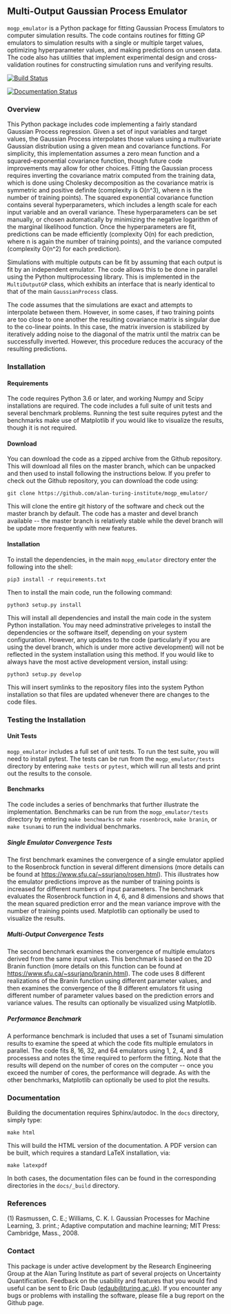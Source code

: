 ## Multi-Output Gaussian Process Emulator

`mogp_emulator` is a Python package for fitting Gaussian Process Emulators to computer simulation results.
The code contains routines for fitting GP emulators to simulation results with a single or multiple target
values, optimizing hyperparameter values, and making predictions on unseen data. The code also has utilities
that implement experimental design and cross-validation routines for constructing simulation runs and
verifying results.

[![Build Status](https://travis-ci.com/alan-turing-institute/mogp_emulator.svg?branch=master)](https://travis-ci.com/alan-turing-institute/mogp_emulator)

[![Documentation Status](https://readthedocs.org/projects/mogp-emulator/badge/?version=latest)](https://mogp-emulator.readthedocs.io/en/latest/?badge=latest)

### Overview

This Python package includes code implementing a fairly standard Gaussian Process regression. Given a set
of input variables and target values, the Gaussian Process interpolates those values using a multivariate
Gaussian distribution using a given mean and covariance functions. For simplicity, this implementation
assumes a zero mean function and a squared-exponential covariance function, though future code improvements
may allow for other choices. Fitting the Gaussian process requires inverting the covariance matrix computed
from the training data, which is done using Cholesky decomposition as the covariance matrix is symmetric
and positive definite (complexity is O(n^3), where n is the number of training points). The squared
exponential covariance function contains several hyperparameters, which includes a length scale for each
input variable and an overall variance. These hyperparameters can be set manually, or chosen automatically
by minimizing the negative logarithm of the marginal likelihood function. Once the hyperparameters are fit,
predictions can be made efficiently (complexity O(n) for each prediction, where n is again the number of
training points), and the variance computed (complexity O(n^2) for each prediction).

Simulations with multiple outputs can be fit by assuming that each output is fit by an independent emulator.
The code allows this to be done in parallel using the Python multiprocessing library. This is implemented
in the `MultiOutputGP` class, which exhibits an interface that is nearly identical to that of the main
`GaussianProcess` class.

The code assumes that the simulations are exact and attempts to interpolate between them. However, in some
cases, if two training points are too close to one another the resulting covariance matrix is singular due
to the co-linear points. In this case, the matrix inversion is stabilized by iteratively adding noise to
the diagonal of the matrix until the matrix can be successfully inverted. However, this procedure reduces 
the accuracy of the resulting predictions.

### Installation

#### Requirements

The code requires Python 3.6 or later, and working Numpy and Scipy installations are required. The code
includes a full suite of unit tests and several benchmark problems. Running the test suite requires pytest
and the benchmarks make use of Matplotlib if you would like to visualize the results, though it is
not required.

#### Download

You can download the code as a zipped archive from the Github repository. This will download all files
on the master branch, which can be unpacked and then used to install following the instructions
below. If you prefer to check out the Github repository, you can download the code using:

	git clone https://github.com/alan-turing-institute/mogp_emulator/
	
This will clone the entire git history of the software and check out the master branch by default. The
code has a master and devel branch available -- the master branch is relatively stable while the devel
branch will be update more frequently with new features.

#### Installation

To install the dependencies, in the main `mopg_emulator` directory enter the following into the shell:

	pip3 install -r requirements.txt
	
Then to install the main code, run the following command:

	python3 setup.py install
	
This will install all dependencies and install the main code in the system Python installation. You may
need adminstrative priveleges to install the dependencies or the software itself, depending on your
system configuration. However, any updates to the code (particularly if you are using the devel branch,
which is under more active development) will not be reflected in the system installation using this method.
If you would like to always have the most active development version, install using:

	python3 setup.py develop
	
This will insert symlinks to the repository files into the system Python installation so that files
are updated whenever there are changes to the code files.

### Testing the Installation

#### Unit Tests

`mogp_emulator` includes a full set of unit tests. To run the test suite, you will need to install pytest.
The tests can be run from the `mogp_emulator/tests` directory by entering `make tests` or `pytest`, which
will run all tests and print out the results to the console.

#### Benchmarks

The code includes a series of benchmarks that further illustrate the implementation. Benchmarks can be
run from the `mogp_emulator/tests` directory by entering `make benchmarks` or `make rosenbrock`,
`make branin`, or `make tsunami` to run the individual benchmarks.

##### Single Emulator Convergence Tests

The first benchmark examines the convergence of a single emulator applied to the Rosenbrock function in
several different dimensions (more details can be found at https://www.sfu.ca/~ssurjano/rosen.html).
This illustrates how the emulator predictions improve as the number of training points is increased
for different numbers of input parameters. The benchmark evaluates the Rosenbrock function in 4, 6, and
8 dimensions and shows that the mean squared prediction error and the mean variance improve with the
number of training points used. Matplotlib can optionally be used to visualize the results.

##### Multi-Output Convergence Tests

The second benchmark examines the convergence of multiple emulators derived from the same input values.
This benchmark is based on the 2D Branin function (more details on this function can be found at
https://www.sfu.ca/~ssurjano/branin.html). The code uses 8 different realizations of the Branin
function using different parameter values, and then examines the convergence of the 8 different
emulators fit using different number of parameter values based on the prediction errors and
variance values. The results can optionally be visualized using Matplotlib.

##### Performance Benchmark

A performance benchmark is included that uses a set of Tsunami simulation results to examine the
speed at which the code fits multiple emulators in parallel. The code fits 8, 16, 32, and 64 emulators
using 1, 2, 4, and 8 processess and notes the time required to perform the fitting. Note that the results
will depend on the number of cores on the computer -- once you exceed the number of cores, the performance
will degrade. As with the other benchmarks, Matplotlib can optionally be used to plot the results.

### Documentation

Building the documentation requires Sphinx/autodoc. In the `docs` directory, simply type:

	make html
	
This will build the HTML version of the documentation. A PDF version can be built, which requires a standard LaTeX installation, via:

	make latexpdf
	
In both cases, the documentation files can be found in the corresponding directories in the `docs/_build`
directory.

### References

(1) Rasmussen, C. E.; Williams, C. K. I. Gaussian Processes for Machine Learning, 3. print.; Adaptive computation and machine learning; MIT Press: Cambridge, Mass., 2008.

### Contact

This package is under active development by the Research Engineering Group at the Alan Turing Institute as part of
several projects on Uncertainty Quantification. Feedback on the usability and features that you would find useful
can be sent to Eric Daub (edaub@turing.ac.uk). If you encounter any bugs or problems with installing the software,
please file a bug report on the Github page.
